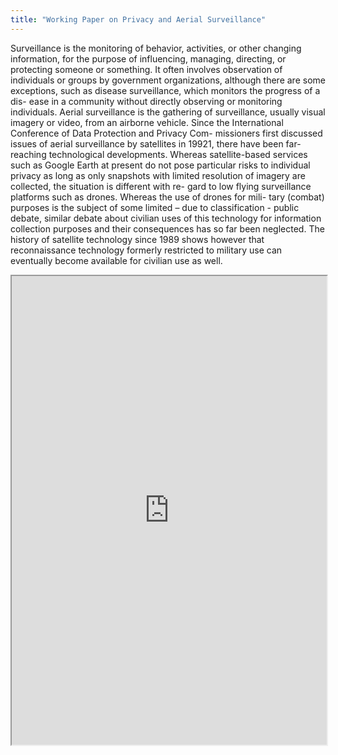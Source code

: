 ```yaml
---
title: "Working Paper on Privacy and Aerial Surveillance"
---
```


Surveillance is the monitoring of behavior, activities, or other changing information, for the purpose of influencing, managing, directing, or protecting someone or something. It often involves observation of individuals or groups by government organizations, although there are some exceptions, such as disease surveillance, which monitors the progress of a dis- ease in a community without directly observing or monitoring individuals.
Aerial surveillance is the gathering of surveillance, usually visual imagery or video, from an airborne vehicle. Since the International Conference of Data Protection and Privacy Com-
missioners first discussed issues of aerial surveillance by satellites in 19921, there have been far-reaching technological developments. Whereas satellite-based services such as Google Earth at present do not pose particular risks to individual privacy as long as only snapshots with limited resolution of imagery are collected, the situation is different with re- gard to low flying surveillance platforms such as drones. Whereas the use of drones for mili- tary (combat) purposes is the subject of some limited – due to classification - public debate, similar debate about civilian uses of this technology for information collection purposes and their consequences has so far been neglected. The history of satellite technology since 1989 shows however that reconnaissance technology formerly restricted to military use can eventually become available for civilian use as well.

<iframe height="750" width="100%" src="https://ewelton.github.io/ktest/wiki.html#Working%20Paper%20on%20Privacy%20and%20Aerial%20Surveillance"></iframe>
